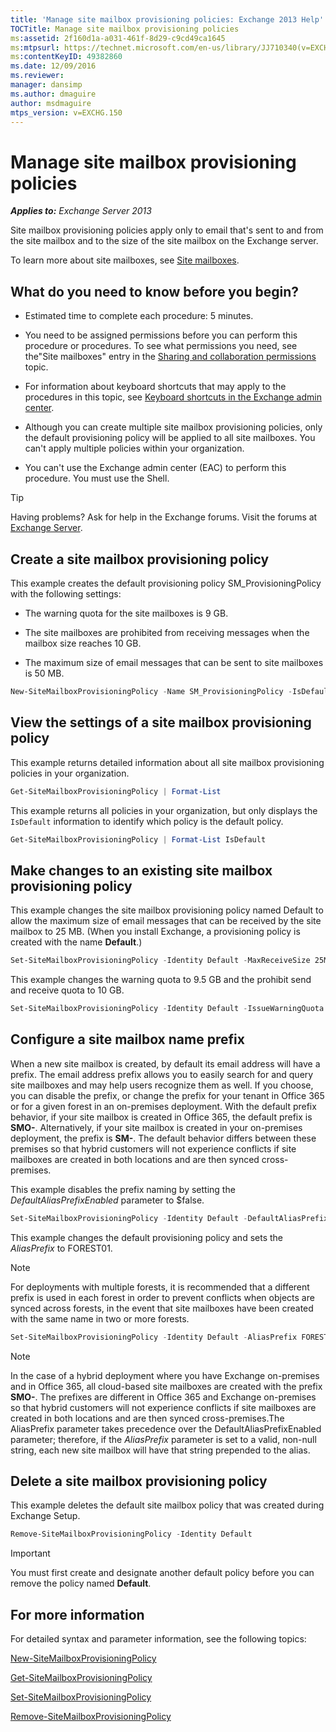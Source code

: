 ```yaml
---
title: 'Manage site mailbox provisioning policies: Exchange 2013 Help'
TOCTitle: Manage site mailbox provisioning policies
ms:assetid: 2f160d1a-a031-461f-8d29-c9cd49ca1645
ms:mtpsurl: https://technet.microsoft.com/en-us/library/JJ710340(v=EXCHG.150)
ms:contentKeyID: 49382860
ms.date: 12/09/2016
ms.reviewer: 
manager: dansimp
ms.author: dmaguire
author: msdmaguire
mtps_version: v=EXCHG.150
---
```


# Manage site mailbox provisioning policies

_**Applies to:** Exchange Server 2013_

Site mailbox provisioning policies apply only to email that's sent to and from the site mailbox and to the size of the site mailbox on the Exchange server.

To learn more about site mailboxes, see [Site mailboxes](site-mailboxes-exchange-2013-help.md).

## What do you need to know before you begin?

- Estimated time to complete each procedure: 5 minutes.

- You need to be assigned permissions before you can perform this procedure or procedures. To see what permissions you need, see the"Site mailboxes" entry in the [Sharing and collaboration permissions](sharing-and-collaboration-permissions-exchange-2013-help.md) topic.

- For information about keyboard shortcuts that may apply to the procedures in this topic, see [Keyboard shortcuts in the Exchange admin center](keyboard-shortcuts-in-the-exchange-admin-center-2013-help.md).

- Although you can create multiple site mailbox provisioning policies, only the default provisioning policy will be applied to all site mailboxes. You can't apply multiple policies within your organization.

- You can't use the Exchange admin center (EAC) to perform this procedure. You must use the Shell.

> [!TIP]
> Having problems? Ask for help in the Exchange forums. Visit the forums at [Exchange Server](https://go.microsoft.com/fwlink/p/?linkid=60612).

## Create a site mailbox provisioning policy

This example creates the default provisioning policy SM\_ProvisioningPolicy with the following settings:

- The warning quota for the site mailboxes is 9 GB.

- The site mailboxes are prohibited from receiving messages when the mailbox size reaches 10 GB.

- The maximum size of email messages that can be sent to site mailboxes is 50 MB.

```powershell
New-SiteMailboxProvisioningPolicy -Name SM_ProvisioningPolicy -IsDefault -IssueWarningQuota 9GB -ProhibitSendReceiveQuota 10GB -MaxReceiveSize 50MB
```

## View the settings of a site mailbox provisioning policy

This example returns detailed information about all site mailbox provisioning policies in your organization.

```powershell
Get-SiteMailboxProvisioningPolicy | Format-List
```

This example returns all policies in your organization, but only displays the `IsDefault` information to identify which policy is the default policy.

```powershell
Get-SiteMailboxProvisioningPolicy | Format-List IsDefault
```

## Make changes to an existing site mailbox provisioning policy

This example changes the site mailbox provisioning policy named Default to allow the maximum size of email messages that can be received by the site mailbox to 25 MB. (When you install Exchange, a provisioning policy is created with the name **Default**.)

```powershell
Set-SiteMailboxProvisioningPolicy -Identity Default -MaxReceiveSize 25MB
```

This example changes the warning quota to 9.5 GB and the prohibit send and receive quota to 10 GB.

```powershell
Set-SiteMailboxProvisioningPolicy -Identity Default -IssueWarningQuota 9GB -ProhibitSendReceiveQuota 10GB
```

## Configure a site mailbox name prefix

When a new site mailbox is created, by default its email address will have a prefix. The email address prefix allows you to easily search for and query site mailboxes and may help users recognize them as well. If you choose, you can disable the prefix, or change the prefix for your tenant in Office 365 or for a given forest in an on-premises deployment. With the default prefix behavior, if your site mailbox is created in Office 365, the default prefix is **SMO-**. Alternatively, if your site mailbox is created in your on-premises deployment, the prefix is **SM-**. The default behavior differs between these premises so that hybrid customers will not experience conflicts if site mailboxes are created in both locations and are then synced cross-premises.

This example disables the prefix naming by setting the *DefaultAliasPrefixEnabled* parameter to $false.

```powershell
Set-SiteMailboxProvisioningPolicy -Identity Default -DefaultAliasPrefixEnabled $false -AliasPrefix $null
```

This example changes the default provisioning policy and sets the *AliasPrefix* to FOREST01.

> [!NOTE]
> For deployments with multiple forests, it is recommended that a different prefix is used in each forest in order to prevent conflicts when objects are synced across forests, in the event that site mailboxes have been created with the same name in two or more forests.

```powershell
Set-SiteMailboxProvisioningPolicy -Identity Default -AliasPrefix FOREST01 -DefaultAliasPrefixEnabled $false
```

> [!NOTE]
> In the case of a hybrid deployment where you have Exchange on-premises and in Office 365, all cloud-based site mailboxes are created with the prefix <STRONG>SMO-</STRONG>. The prefixes are different in Office 365 and Exchange on-premises so that hybrid customers will not experience conflicts if site mailboxes are created in both locations and are then synced cross-premises.The AliasPrefix parameter takes precedence over the DefaultAliasPrefixEnabled parameter; therefore, if the <EM>AliasPrefix</EM> parameter is set to a valid, non-null string, each new site mailbox will have that string prepended to the alias.

## Delete a site mailbox provisioning policy

This example deletes the default site mailbox policy that was created during Exchange Setup.

```powershell
Remove-SiteMailboxProvisioningPolicy -Identity Default
```

> [!IMPORTANT]
> You must first create and designate another default policy before you can remove the policy named <STRONG>Default</STRONG>.

## For more information

For detailed syntax and parameter information, see the following topics:

[New-SiteMailboxProvisioningPolicy](https://technet.microsoft.com/en-us/library/jj218647\(v=exchg.150\))

[Get-SiteMailboxProvisioningPolicy](https://technet.microsoft.com/en-us/library/jj218617\(v=exchg.150\))

[Set-SiteMailboxProvisioningPolicy](https://technet.microsoft.com/en-us/library/jj218624\(v=exchg.150\))

[Remove-SiteMailboxProvisioningPolicy](https://technet.microsoft.com/en-us/library/jj218672\(v=exchg.150\))
